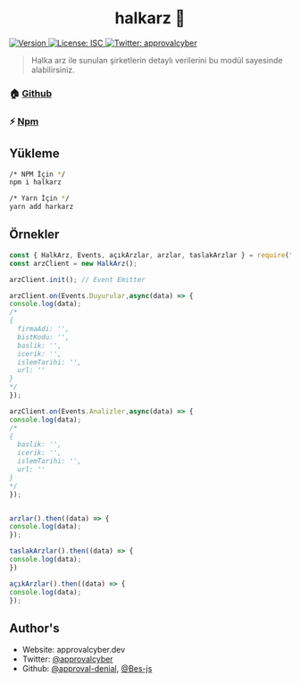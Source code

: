 <h1 align="center">halkarz 👋</h1>
<p>
  <a href="https://www.npmjs.com/package/halkarz" target="_blank">
    <img alt="Version" src="https://img.shields.io/npm/v/halkarz.svg">
  </a>
  <a href="#" target="_blank">
    <img alt="License: ISC" src="https://img.shields.io/badge/License-ISC-yellow.svg" />
  </a>
  <a href="https://twitter.com/approvalcyber" target="_blank">
    <img alt="Twitter: approvalcyber" src="https://img.shields.io/twitter/follow/approvalcyber.svg?style=social" />
  </a>
</p>

> Halka arz ile sunulan şirketlerin detaylı verilerini bu modül sayesinde alabilirsiniz.

### 🏠 [Github](https://github.com/Approval-Denial/halka-arz)
### ⚡ [Npm](https://www.npmjs.com/package/halkarz)

## Yükleme

```sh
/* NPM İçin */
npm i halkarz

/* Yarn İçin */
yarn add harkarz
```


## Örnekler

```js
const { HalkArz, Events, açıkArzlar, arzlar, taslakArzlar } = require("harkarz");
const arzClient = new HalkArz();

arzClient.init(); // Event Emitter

arzClient.on(Events.Duyurular,async(data) => {
console.log(data);
/*
{
  firmaAdi: '',
  bistKodu: '',
  baslik: '',
  icerik: '',
  islemTarihi: '',
  url: ''
}
*/
});

arzClient.on(Events.Analizler,async(data) => {
console.log(data);
/*
{
  baslik: '',
  icerik: '',
  islemTarihi: '',
  url: ''
}
*/
});


arzlar().then((data) => {
console.log(data);
});

taslakArzlar().then((data) => {
console.log(data);
})

açıkArzlar().then((data) => {
console.log(data);
});
```



## Author's

* Website: approvalcyber.dev
* Twitter: [@approvalcyber](https://twitter.com/approvalcyber)
* Github: [@approval-denial](https://github.com/approval-denial), [@Bes-js](https://github.com/Bes-js)